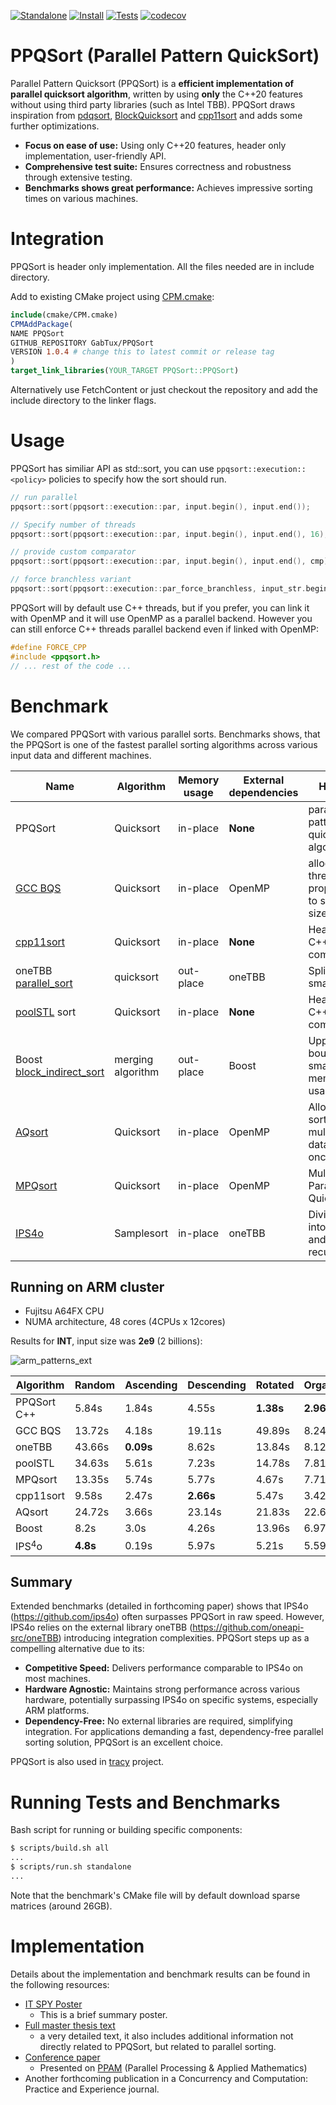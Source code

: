 [![Standalone](https://github.com/GabTux/ppqsort_suite/actions/workflows/standalone.yml/badge.svg)](https://github.com/GabTux/ppqsort_suite/actions/workflows/standalone.yml)
[![Install](https://github.com/GabTux/ppqsort_suite/actions/workflows/install.yml/badge.svg)](https://github.com/GabTux/ppqsort_suite/actions/workflows/install.yml)
[![Tests](https://github.com/GabTux/ppqsort_suite/actions/workflows/tests.yml/badge.svg)](https://github.com/GabTux/ppqsort_suite/actions/workflows/tests.yml)
[![codecov](https://codecov.io/github/GabTux/PPQSort/graph/badge.svg?token=K7UVUZ4N1N)](https://codecov.io/github/GabTux/PPQSort)

# PPQSort (Parallel Pattern QuickSort)
Parallel Pattern Quicksort (PPQSort) is a **efficient implementation of parallel quicksort algorithm**, written by using **only** the C++20 features without using third party libraries (such as Intel TBB). PPQSort draws inspiration from [pdqsort](https://github.com/orlp/pdqsort), [BlockQuicksort](https://github.com/weissan/BlockQuicksort) and [cpp11sort](https://gitlab.com/daniel.langr/cpp11sort) and adds some further optimizations.

* **Focus on ease of use:** Using only C++20 features, header only implementation, user-friendly API.
* **Comprehensive test suite:** Ensures correctness and robustness through extensive testing. 
* **Benchmarks shows great performance:** Achieves impressive sorting times on various machines.

# Integration
PPQSort is header only implementation. All the files needed are in include directory.

Add to existing CMake project using [CPM.cmake](https://github.com/cpm-cmake/CPM.cmake):
```CMake
include(cmake/CPM.cmake)
CPMAddPackage(
NAME PPQSort
GITHUB_REPOSITORY GabTux/PPQSort
VERSION 1.0.4 # change this to latest commit or release tag
)
target_link_libraries(YOUR_TARGET PPQSort::PPQSort)
```
Alternatively use FetchContent or just checkout the repository and add the include directory to the linker flags.

# Usage

PPQSort has similiar API as std::sort, you can use `ppqsort::execution::<policy>` policies to specify how the sort should run.
```cpp
// run parallel
ppqsort::sort(ppqsort::execution::par, input.begin(), input.end());

// Specify number of threads
ppqsort::sort(ppqsort::execution::par, input.begin(), input.end(), 16);

// provide custom comparator
ppqsort::sort(ppqsort::execution::par, input.begin(), input.end(), cmp);

// force branchless variant
ppqsort::sort(ppqsort::execution::par_force_branchless, input_str.begin(), input_str.end(), cmp);
```

PPQSort will by default use C++ threads, but if you prefer, you can link it with OpenMP and it will use OpenMP as a parallel backend. However you can still enforce C++ threads parallel backend even if linked with OpenMP:
```cpp
#define FORCE_CPP
#include <ppqsort.h>
// ... rest of the code ...
```

# Benchmark
We compared PPQSort with various parallel sorts. Benchmarks shows, that the PPQSort is one of the fastest parallel sorting algorithms across various input data and different machines.

| Name                            | Algorithm         | Memory usage | External dependencies                                                | Highlight                                           |
|---------------------------------|-------------------|--------------|----------------------------------------------------------------------|-----------------------------------------------------|
| PPQSort            | Quicksort         | in-place     | **None**                                                    | parallel pattern quicksort algorithm  |
| [GCC BQS](https://gcc.gnu.org/onlinedocs/libstdc++/manual/parallel_mode_design.html)            | Quicksort         | in-place     | OpenMP                                                    | allocating threads proportionally to subtask sizes  |
| [cpp11sort](https://gitlab.com/daniel.langr/cpp11sort)                       | Quicksort         | in-place     | **None**                                                                 | Header-only, C++11 compliant                        |
| oneTBB [parallel_sort](https://spec.oneapi.io/versions/latest/elements/oneTBB/source/algorithms/functions/parallel_sort_func.html#parallel-sort)          | quicksort         | out-place    | oneTBB                                                    | Splits input to small tasks                         |
| [poolSTL](https://github.com/alugowski/poolSTL) sort                         | Quicksort         | in-place     | **None**                                                                 | Header-only, C++17 compliant                        |
| Boost [block_indirect_sort](https://www.boost.org/doc/libs/develop/libs/sort/doc/html/sort/parallel.html#sort.parallel.block_indirect_sort)       | merging algorithm | out-place    | Boost                                                                | Upper bounded small memory usage                    |
| [AQsort](https://github.com/DanielLangr/AQsort)                          | Quicksort         | in-place     | OpenMP                                                    | Allows the sorting of multiple datasets at once     |
| [MPQsort](https://github.com/voronond/MPQsort/)              | Quicksort         | in-place     | OpenMP                                                    | Multiway Parallel Quicksort                         |
| [IPS4o](https://github.com/ips4o/ips4o)                        | Samplesort        | in-place     | oneTBB                                                    | Divides data into buckets and sort them recursively |

## Running on ARM cluster
* Fujitsu A64FX CPU
* NUMA architecture, 48 cores (4CPUs x 12cores)

Results for **INT**, input size was **2e9** (2 billions):

![arm_patterns_ext](https://github.com/GabTux/PPQSort/assets/24779546/95741ffe-d710-4360-afac-fa5dce3c50c1)

| Algorithm   | Random | Ascending | Descending | Rotated | OrganPipe | Heap | Total | Rank |
|-------------|----------------------------------|-------------------------------------|--------------------------------------|-----------------------------------|-------------------------------------|--------------------------------|---------------------------------|--------------------------------|
| PPQSort C++ | 5.84s                            | 1.84s                               | 4.55s                                | **1.38s**                    | **2.96s**                      | 5.58s                          | **22.15s**                          | **1**                              |
| GCC BQS     | 13.72s                           | 4.18s                               | 19.11s                               | 49.89s                            | 8.24s                               | 13.78s                         | 108.92s                         | 6                              |
| oneTBB      | 43.66s                           | **0.09s**                      | 8.62s                                | 13.84s                            | 8.12s                               | 43.9s                          | 118.23s                         | 9                              |
| poolSTL     | 34.63s                           | 5.61s                               | 7.23s                                | 14.78s                            | 7.81s                               | 46.88s                         | 116.94s                         | 7                              |
| MPQsort     | 13.35s                           | 5.74s                               | 5.77s                                | 4.67s                             | 7.71s                               | 12.87s                         | 50.11s                          | 5                              |
| cpp11sort   | 9.58s                            | 2.47s                               | **2.66s**                       | 5.47s                             | 3.42s                               | 9.9s                           | 33.5s                           | 3                              |
| AQsort      | 24.72s                           | 3.66s                               | 23.14s                               | 21.83s                            | 22.6s                               | 25.31s                         | 121.26s                         | 8                             |
| Boost       | 8.2s                             | 3.0s                                | 4.26s                                | 13.96s                            | 6.97s                               | 7.92s                          | 44.31s                          | 4                              |
| IPS$^4$o    | **4.8s**                    | 0.19s                               | 5.97s                                | 5.21s                             | 5.59s                               | **4.91s**                 | 26.67s                          | 2                              |

## Summary
Extended benchmarks (detailed in forthcoming paper) shows that IPS4o (https://github.com/ips4o) often surpasses PPQSort in raw speed. However, IPS4o relies on the external library oneTBB (https://github.com/oneapi-src/oneTBB) introducing integration complexities. PPQSort steps up as a compelling alternative due to its:

* **Competitive Speed:** Delivers performance comparable to IPS4o on most machines.
* **Hardware Agnostic:** Maintains strong performance across various hardware, potentially surpassing IPS4o on specific systems, especially ARM platforms.
* **Dependency-Free:** No external libraries are required, simplifying integration.
For applications demanding a fast, dependency-free parallel sorting solution, PPQSort is an excellent choice.

PPQSort is also used in [tracy](https://github.com/wolfpld/tracy) project.

# Running Tests and Benchmarks
Bash script for running or building specific components:
```bash
$ scripts/build.sh all
...
$ scripts/run.sh standalone
...
```
Note that the benchmark's CMake file will by default download sparse matrices (around 26GB).

# Implementation
Details about the implementation and benchmark results can be found in the following resources:
- [IT SPY Poster](https://www.itspy.cz/wp-content/uploads/2024/09/it_spy_2024_informacni_letak_37.pdf)
  - This is a brief summary poster.
- [Full master thesis text](https://dspace.cvut.cz/bitstream/handle/10467/114740/F8-DP-2024-Hevr-Gabriel-thesis.pdf?sequence=-1&isAllowed=y)
  - a very detailed text, it also includes additional information not directly related to PPQSort, but related to parallel sorting.
- [Conference paper](https://link.springer.com/chapter/10.1007/978-3-031-85697-6_10)
  - Presented on [PPAM](https://ppam.edu.pl/) (Parallel Processing & Applied Mathematics)
- Another forthcoming publication in a Concurrency and Computation: Practice and Experience journal.

